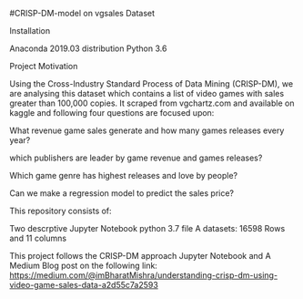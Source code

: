#CRISP-DM-model on vgsales Dataset

Installation

Anaconda 2019.03 distribution Python 3.6

Project Motivation

Using the Cross-Industry Standard Process of Data Mining (CRISP-DM), we are analysing this dataset which contains a list of video games with sales greater than 100,000 copies. It scraped from vgchartz.com and available on kaggle and following four questions are focused upon:

What revenue game sales generate and how many games releases every year?

which publishers are leader by game revenue and games releases?

Which game genre has highest releases and love by people?

Can we make a regression model to predict the sales price?

This repository consists of:

Two descrptive Jupyter Notebook python 3.7 file A datasets: 16598 Rows and 11 columns

This project follows the CRISP-DM approach Jupyter Notebook and A Medium Blog post on the following link: https://medium.com/@imBharatMishra/understanding-crisp-dm-using-video-game-sales-data-a2d55c7a2593
